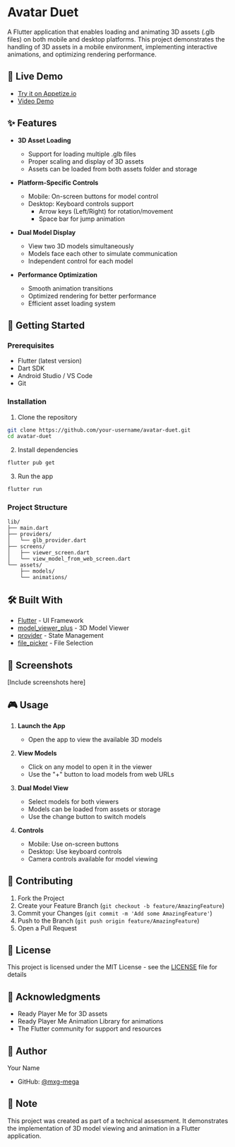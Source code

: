 # Avatar Duet

A Flutter application that enables loading and animating 3D assets (.glb files) on both mobile and desktop platforms. This project demonstrates the handling of 3D assets in a mobile environment, implementing interactive animations, and optimizing rendering performance.

## 🌟 Live Demo
- [Try it on Appetize.io](https://appetize.io/app/b_nleyu4fhlnsdytu2hv4isu7zo4)
- [Video Demo](placeholder_for_google_drive_link)

## ✨ Features

- **3D Asset Loading**
  - Support for loading multiple .glb files
  - Proper scaling and display of 3D assets
  - Assets can be loaded from both assets folder and storage

- **Platform-Specific Controls**
  - Mobile: On-screen buttons for model control
  - Desktop: Keyboard controls support
    - Arrow keys (Left/Right) for rotation/movement
    - Space bar for jump animation

- **Dual Model Display**
  - View two 3D models simultaneously
  - Models face each other to simulate communication
  - Independent control for each model

- **Performance Optimization**
  - Smooth animation transitions
  - Optimized rendering for better performance
  - Efficient asset loading system

## 🚀 Getting Started

### Prerequisites
- Flutter (latest version)
- Dart SDK
- Android Studio / VS Code
- Git

### Installation

1. Clone the repository
```bash
git clone https://github.com/your-username/avatar-duet.git
cd avatar-duet
```

2. Install dependencies
```bash
flutter pub get
```

3. Run the app
```bash
flutter run
```

### Project Structure
```
lib/
├── main.dart
├── providers/
│   └── glb_provider.dart
├── screens/
│   ├── viewer_screen.dart
│   └── view_model_from_web_screen.dart
└── assets/
    ├── models/
    └── animations/
```

## 🛠️ Built With

- [Flutter](https://flutter.dev/) - UI Framework
- [model_viewer_plus](https://pub.dev/packages/model_viewer_plus) - 3D Model Viewer
- [provider](https://pub.dev/packages/provider) - State Management
- [file_picker](https://pub.dev/packages/file_picker) - File Selection

## 📱 Screenshots

[Include screenshots here]

## 🎮 Usage

1. **Launch the App**
   - Open the app to view the available 3D models

2. **View Models**
   - Click on any model to open it in the viewer
   - Use the "+" button to load models from web URLs

3. **Dual Model View**
   - Select models for both viewers
   - Models can be loaded from assets or storage
   - Use the change button to switch models

4. **Controls**
   - Mobile: Use on-screen buttons
   - Desktop: Use keyboard controls
   - Camera controls available for model viewing

## 🤝 Contributing

1. Fork the Project
2. Create your Feature Branch (`git checkout -b feature/AmazingFeature`)
3. Commit your Changes (`git commit -m 'Add some AmazingFeature'`)
4. Push to the Branch (`git push origin feature/AmazingFeature`)
5. Open a Pull Request

## 📄 License

This project is licensed under the MIT License - see the [LICENSE](LICENSE) file for details

## 🙏 Acknowledgments

- Ready Player Me for 3D assets
- Ready Player Me Animation Library for animations
- The Flutter community for support and resources

## 👤 Author

Your Name
- GitHub: [@mxg-mega](https://github.com/mxg-mega)

## 📝 Note

This project was created as part of a technical assessment. It demonstrates the implementation of 3D model viewing and animation in a Flutter application.
